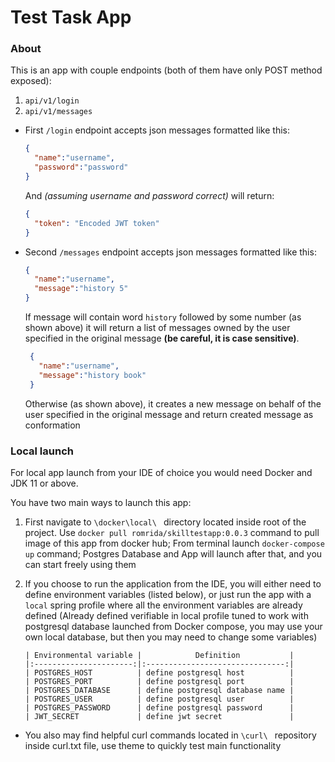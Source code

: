 # Test Task App

### About 
This is an app with couple endpoints (both of them have only POST method exposed):

1) `api/v1/login`
2) `api/v1/messages`

* First `/login` endpoint accepts json messages formatted like this:
    ```json
    {
      "name":"username",
      "password":"password"
    }
    ```
    And _(assuming username and password correct)_ will return:
    ```json
    {
      "token": "Encoded JWT token"
    }
    ```
* Second `/messages` endpoint accepts json messages formatted like this:
  ```json
  {
    "name":"username",
    "message":"history 5"
  }
  ```
  If message will contain word `history` followed by some number (as shown above) it will return a list of messages 
  owned by the user specified in the original message **(be careful, it is case sensitive)**.
  ```json
   {
     "name":"username",
     "message":"history book"
   }
   ```
  Otherwise (as shown above), it creates a new message on behalf of the user specified in the original message and 
  return created message as conformation

### Local launch 

For local app launch from your IDE of choice you would need Docker and JDK 11 or above.

You have two main ways to launch this app:

1) First navigate to `\docker\local\ ` directory located inside root of the project.
   Use `docker pull romrida/skilltestapp:0.0.3` command to pull image of this app from docker hub; 
   From terminal launch `docker-compose up` command; 
   Postgres Database and App will launch after that, and you can start freely using them 

3) If you choose to run the application from the IDE, you will either need to define environment variables (listed below),
   or just run the app with a `local` spring profile where all the environment variables are already defined 
  (Already defined verifiable in local profile tuned to work with postgresql database launched from Docker compose, 
   you may use your own local database, but then you may need to change some variables)
    ```table
   | Environmental variable |            Definition           |
   |:----------------------:|:-------------------------------:|
   | POSTGRES_HOST          | define postgresql host          |
   | POSTGRES_PORT          | define postgresql port          |
   | POSTGRES_DATABASE      | define postgresql database name |
   | POSTGRES_USER          | define postgresql user          |
   | POSTGRES_PASSWORD      | define postgresql password      |
   | JWT_SECRET             | define jwt secret               |
    ```
* You also may find helpful curl commands located in `\curl\ ` repository inside curl.txt file, 
  use theme to quickly test main functionality
